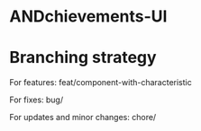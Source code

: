 # ANDchievements-UI

# Branching strategy

For features: feat/component-with-characteristic

For fixes: bug/

For updates and minor changes: chore/
